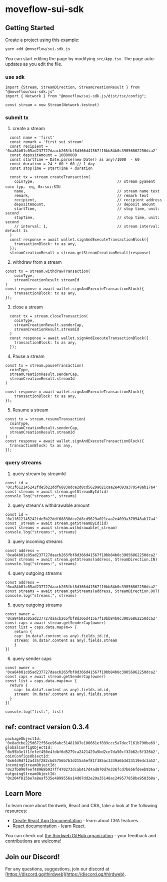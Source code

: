 # moveflow-sui-sdk

## Getting Started

Create a project using this example:

```bash
yarn add @moveflow/sui-sdk.js
```

You can start editing the page by modifying `src/App.tsx`. The page auto-updates as you edit the file.


### use sdk


```
import {Stream, StreamDirection, StreamCreationResult } from "@moveflow/sui-sdk.js"
import { Network } from "@moveflow/sui-sdk.js/dist/tsc/config";

const stream = new Stream(Network.testnet)

```

### submit tx

1.  create a stream

```
  const name = 'first'
  const remark = 'first sui stream'
  const recipient = '0xa84b01c05ad237727daacb265fbf8d366d41567f10bb84b0c39056862250dca2'
  const depositAmount = 10000000
  const startTime = Date.parse(new Date() as any)/1000  - 60
  const duration = 24 * 60 * 60 // 1 day
  const stopTime = startTime + duration

  const tx = stream.createTransaction(
    coinType,                                     // stream pyament coin typ， eq, 0x:sui:SIU 
    name,                                         // stream name text
    remark,                                       // remark text
    recipient,                                    // recipient address
    depositAmount,                                // deposit amount
    startTime,                                    // stop time, unit: second 
    stopTime,                                     // stop time, unit: second
    // interval: 1,                               // stream interval: default 1s 
  )
  const response = await wallet.signAndExecuteTransactionBlock({
    transactionBlock: tx as any,
  });
  streamCreationResult = stream.getStreamCreationResult(response)

```

2. withdraw from a stream 

```
const tx = stream.withdrawTransaction(
    coinType, 
    streamCreationResult.streamId 
)
const response = await wallet.signAndExecuteTransactionBlock({
    transactionBlock: tx as any,
});

```

3.  close a stream

```
  const tx = stream.closeTransaction(
    coinType,
    streamCreationResult.senderCap,
    streamCreationResult.streamId
  )
  const response = await wallet.signAndExecuteTransactionBlock({
    transactionBlock: tx as any,
  });
```

4. Pause a stream

```
const tx = stream.pauseTransaction(
  coinType,
  streamCreationResult.senderCap,
  streamCreationResult.streamId
)

const response = await wallet.signAndExecuteTransactionBlock({
    transactionBlock: tx as any,
});

```

5. Resume a stream

```
const tx = stream.resumeTransaction(
  coinType,
  streamCreationResult.senderCap,
  streamCreationResult.streamId
)
const response = await wallet.signAndExecuteTransactionBlock({
  transactionBlock: tx as any,
});

```
 
### query streams 

1.  query stream by streamId

```
const id = '0x1f612145242fde5b22ddf68838dce2d8cd5629a021caa2e4093a370548ab17a4'
const streams = await stream.getStreamById(id)
console.log("streams:", streams)
```

2. query stream's withdrawable amount

```
const id = '0x1f612145242fde5b22ddf68838dce2d8cd5629a021caa2e4093a370548ab17a4'
const _stream = await stream.getStreamById(id)
const streams = await stream.withdrawable(_stream)
console.log("streams:", streams)

```

3. query incoming streams

```
const address = '0xa84b01c05ad237727daacb265fbf8d366d41567f10bb84b0c39056862250dca2'
const streams = await stream.getStreams(address, StreamDirection.IN)
console.log("streams:", streams)
```

4. query outgoing streams

```
const address = '0xa84b01c05ad237727daacb265fbf8d366d41567f10bb84b0c39056862250dca2'
const streams = await stream.getStreams(address, StreamDirection.OUT)
console.log("streams:", streams)

```

5. query outgoing streams

```
const owner = '0xa84b01c05ad237727daacb265fbf8d366d41567f10bb84b0c39056862250dca2'
const caps = await stream.getSenderCap(owner)
const list = caps.data.map(m=> { 
    return {
    cap: (m.data?.content as any).fields.id.id, 
    stream: (m.data?.content as any).fields.stream
    }
})

```


6. query sender caps 

```
const owner = '0xa84b01c05ad237727daacb265fbf8d366d41567f10bb84b0c39056862250dca2'
const caps = await stream.getSenderCap(owner)
const list = caps.data.map(m=> { 
  return {
    cap: (m.data?.content as any).fields.id.id, 
    stream: (m.data?.content as any).fields.stream
  }
})

console.log("list:", list)
```





## ref: contract version 0.3.4

```
packageObjectId: '0x8adcbe225d672f56ee96abc51481887e106661ef899ccc5a7dec7161b790be69',
globalConfigObjectId: '0x95b3e1f1fefef450e4fdbf6d5279ca2421429a5bd2ce7da50cf32b62c5f326b2',
coinConfigsObjectId: '0x64d9d712a435f282cbd5756b7b3d215a5ef81f385ac3339a6b3d23119e4c3a52',
incomingStreamObjectId: '0x2fb090feef48968b937ff470273dcab417d4ad870d7e336fcd7b656fdeeb936a',
outgoingStreamObjectId: '0x204f815be7a8eaf535e4899556a14d07dd2e29a35148ac249577858ba9583b8a',

```

## Learn More

To learn more about thirdweb, React and CRA, take a look at the following resources:

- [Create React App Documentation](https://facebook.github.io/create-react-app/docs/getting-started) - learn about CRA features.
- [React documentation](https://reactjs.org/) - learn React.

You can check out [the thirdweb GitHub organization](https://github.com/thirdweb-dev) - your feedback and contributions are welcome!

## Join our Discord!

For any questions, suggestions, join our discord at [https://discord.gg/thirdweb](https://discord.gg/thirdweb).
